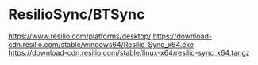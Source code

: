 
# ResilioSync/BTSync
https://www.resilio.com/platforms/desktop/
https://download-cdn.resilio.com/stable/windows64/Resilio-Sync_x64.exe  
https://download-cdn.resilio.com/stable/linux-x64/resilio-sync_x64.tar.gz  